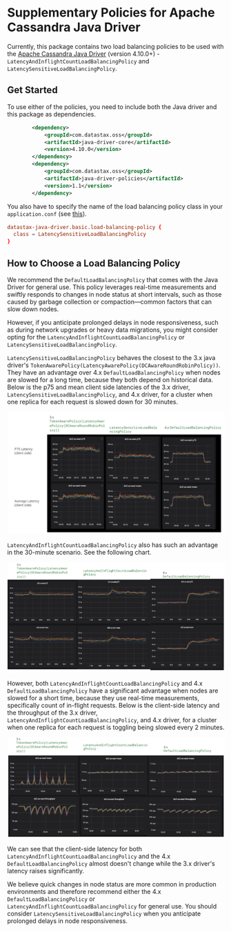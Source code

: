 # Supplementary Policies for Apache Cassandra Java Driver
Currently, this package contains two load balancing policies to be used with the [Apache Cassandra Java Driver](https://github.com/apache/cassandra-java-driver) (version 4.10.0+) - `LatencyAndInflightCountLoadBalancingPolicy` and `LatencySensitiveLoadBalancingPolicy`.

## Get Started
To use either of the policies, you need to include both the Java driver and this package as dependencies.
```xml
        <dependency>
            <groupId>com.datastax.oss</groupId>
            <artifactId>java-driver-core</artifactId>
            <version>4.10.0</version>
        </dependency>
        <dependency>
            <groupId>com.datastax.oss</groupId>
            <artifactId>java-driver-policies</artifactId>
            <version>1.1</version>
        </dependency>
```

You also have to specify the name of the load balancing policy class in your `application.conf` (see [this](https://docs.datastax.com/en/developer/java-driver/4.17/manual/core/load_balancing/index.html#load-balancing)).
```conf
datastax-java-driver.basic.load-balancing-policy {
  class = LatencySensitiveLoadBalancingPolicy
}
```

## How to Choose a Load Balancing Policy
We recommend the `DefaultLoadBalancingPolicy` that comes with the Java Driver for general use. 
This policy leverages real-time measurements and swiftly responds to changes in node status at short intervals, such as those caused by garbage collection or compaction—common factors that can slow down nodes. 

However, if you anticipate prolonged delays in node responsiveness, such as during network upgrades or heavy data migrations, you might consider opting for the `LatencyAndInflightCountLoadBalancingPolicy` or `LatencySensitiveLoadBalancingPolicy`.

`LatencySensitiveLoadBalancingPolicy` behaves the closest to the 3.x java driver's `TokenAwarePolicy(LatencyAwarePolicy(DCAwareRoundRobinPolicy))`. 
They have an advantage over 4.x `DefaultLoadBalancingPolicy` when nodes are slowed for a long time, because they both depend on historical data. 
Below is the p75 and mean client side latencies of the 3.x driver, `LatencySensitiveLoadBalancingPolicy`, and 4.x driver, for a cluster when one replica for each request is slowed down for 30 minutes.

![LatencySensitiveLoadBalancingPolicy-latencies-30mins](./pics/LS-latencies-30mins.png)

`LatencyAndInflightCountLoadBalancingPolicy` also has such an advantage in the 30-minute scenario. See the following chart.

![LatencyAndInflightCountLoadBalancingPolicy-latencies-30mins](./pics/LNIFC-latencies-30mins.png)

However, both `LatencyAndInflightCountLoadBalancingPolicy` and 4.x `DefaultLoadBalancingPolicy` have a significant advantage when nodes are slowed for a short time, because they use real-time measurements, specifically count of in-flight requests.
Below is the client-side latency and the throughput of the 3.x driver, `LatencyAndInflightCountLoadBalancingPolicy`, and 4.x driver, for a cluster when one replica for each request is toggling being slowed every 2 minutes.

![LatencyAndInflightCountLoadBalancingPolicy-toggling](./pics/LNIFC-toggling.png)

We can see that the client-side latency for both `LatencyAndInflightCountLoadBalancingPolicy` and the 4.x `DefaultLoadBalancingPolicy` almost doesn't change while the 3.x driver's latency raises significantly.

We believe quick changes in node status are more common in production environments and therefore recommend either the 4.x `DefaultLoadBalancingPolicy` or `LatencyAndInflightCountLoadBalancingPolicy` for general use.  You should consider `LatencySensitiveLoadBalancingPolicy` when you anticipate prolonged delays in node responsiveness.
